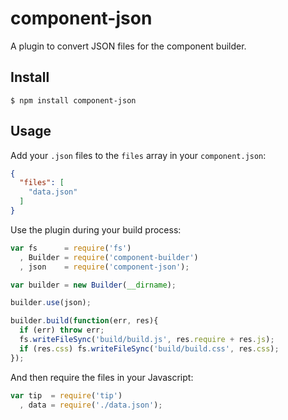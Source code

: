 # component-json

  A plugin to convert JSON files for the component builder.

## Install

    $ npm install component-json

## Usage

  Add your `.json` files to the `files` array in your `component.json`:
  
  ```json
  {
    "files": [
      "data.json"
    ]
  }
  ```

  Use the plugin during your build process:

  ```js
  var fs      = require('fs')
    , Builder = require('component-builder')
    , json    = require('component-json');

  var builder = new Builder(__dirname);

  builder.use(json);

  builder.build(function(err, res){
    if (err) throw err;
    fs.writeFileSync('build/build.js', res.require + res.js);
    if (res.css) fs.writeFileSync('build/build.css', res.css);
  });
  ```

  And then require the files in your Javascript:

  ```js
  var tip  = require('tip')
    , data = require('./data.json');
  ```